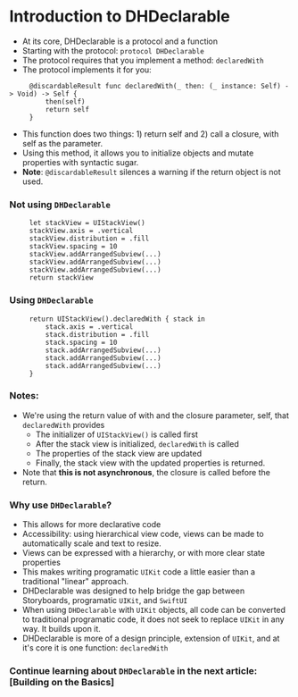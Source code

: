 # Introduction to DHDeclarable
* At its core, DHDeclarable is a protocol and a function
* Starting with the protocol: `protocol DHDeclarable`
* The protocol requires that you implement a method: `declaredWith`
* The protocol implements it for you:

```
     @discardableResult func declaredWith(_ then: (_ instance: Self) -> Void) -> Self {
         then(self)
         return self
     }
```

* This function does two things: 1) return self and 2) call a closure, with self as the parameter.
* Using this method, it allows you to initialize objects and mutate properties with syntactic sugar.
* **Note**: `@discardableResult` silences a warning if the return object is not used.

### Not using `DHDeclarable`
```
     let stackView = UIStackView()
     stackView.axis = .vertical
     stackView.distribution = .fill
     stackView.spacing = 10
     stackView.addArrangedSubview(...)
     stackView.addArrangedSubview(...)
     stackView.addArrangedSubview(...)
     return stackView
```

### Using `DHDeclarable`
```
     return UIStackView().declaredWith {​​​​​​​​​​​​​​​​​​​​​​​​​ stack in
         stack.axis = .vertical
         stack.distribution = .fill
         stack.spacing = 10
         stack.addArrangedSubview(...)
         stack.addArrangedSubview(...)
         stack.addArrangedSubview(...)
     }
```

### Notes:
* We're using the return value of with and the closure parameter, self, that `declaredWith` provides
    * The initializer of `UIStackView()` is called first
    * After the stack view is initialized, `declaredWith` is called
    * The properties of the stack view are updated
    * Finally, the stack view with the updated properties is returned.
* Note that **this is not asynchronous**, the closure is called before the return.

### Why use `DHDeclarable`?
* This allows for more declarative code
* Accessibility: using hierarchical view code, views can be made to automatically scale and text to resize.
* Views can be expressed with a hierarchy, or with more clear state properties 
* This makes writing programatic `UIKit` code a little easier than a traditional "linear" approach.
* DHDeclarable was designed to help bridge the gap between Storyboards, programatic `UIKit`, and `SwiftUI`
* When using `DHDeclarable` with `UIKit` objects, all code can be converted to traditional programatic code, it does not seek to replace `UIKit` in any way. It builds upon it.
* DHDeclarable is more of a design principle, extension of `UIKit`, and at it's core it is one function: `declaredWith`

### Continue learning about `DHDeclarable` in the next article: [Building on the Basics]
